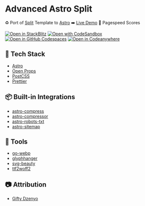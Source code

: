 # Advanced Astro Split

♻️ Port of [Split](https://onepagelove.com/split) Template to [Astro](https://astro.build)
➡️ [Live Demo](https://astro-split.vercel.app/)
💯 Pagespeed Scores

[![Open in StackBlitz](https://developer.stackblitz.com/img/open_in_stackblitz.svg)](https://stackblitz.com/github/advanced-astro/split)
[![Open with CodeSandbox](https://assets.codesandbox.io/github/button-edit-lime.svg)](https://codesandbox.io/p/sandbox/github/advanced-astro/split)
[![Open in GitHub Codespaces](https://github.com/codespaces/badge.svg)](https://codespaces.new/advanced-astro/split?devcontainer_path=.devcontainer/basics/devcontainer.json)
[![Open in Codeanywhere](https://codeanywhere.com/img/open-in-codeanywhere-btn.svg)](https://app.codeanywhere.com/#https://github.com/advanced-astro/split)

<!-- ![not-just-the-basics]() -->

## 🧩 Tech Stack

- [Astro](https://astro.build)
- [Open Props](https://open-props.style)
- [PostCSS](https://postcss.org)
- [Prettier](https://prettier.io)

## 📦 Built-in Integrations

- [astro-compress](https://github.com/NikolaRHristov/astro-compress#readme)
- [astro-compressor](https://github.com/sondr3/astro-compressor#readme)
- [astro-robots-txt](https://github.com/alextim/astro-lib/tree/main/packages/astro-robots-txt#why-astro-robots-txt)
- [astro-sitemap](https://github.com/alextim/astro-lib/tree/main/packages/astro-sitemap#why-astro-sitemap)

## 🧰 Tools

- [go-webp](https://www.npmjs.com/package/go-webp)
- [glyphhanger](https://www.npmjs.com/package/glyphhanger)
- [svg-beauty](https://svg.beauty)
- [ttf2woff2](https://github.com/nfroidure/ttf2woff2#readme)

## 📷 Attribution

- [Gifty Dzenyo](https://www.pexels.com/photo/portrait-of-woman-with-braided-hair-6151982/)
